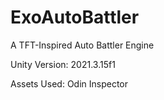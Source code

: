 # ExoAutoBattler
A TFT-Inspired Auto Battler Engine

Unity Version: 2021.3.15f1

Assets Used:
Odin Inspector

